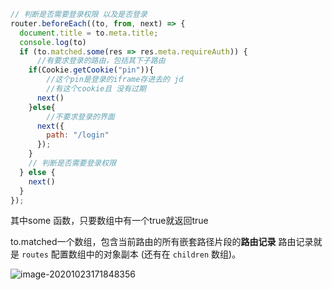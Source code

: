 ```js
// 判断是否需要登录权限 以及是否登录
router.beforeEach((to, from, next) => {
  document.title = to.meta.title;
  console.log(to)
  if (to.matched.some(res => res.meta.requireAuth)) {
      //有要求登录的路由，包括其下子路由
    if(Cookie.getCookie("pin")){
        //这个pin是登录的iframe存进去的 jd
        //有这个cookie且 没有过期
      next()
    }else{
        //不要求登录的界面
      next({
        path: "/login"
      });
    }
    // 判断是否需要登录权限
  } else {
    next()
  }
});
```

其中some 函数，只要数组中有一个true就返回true

to.matched一个数组，包含当前路由的所有嵌套路径片段的**路由记录** 路由记录就是 `routes` 配置数组中的对象副本 (还有在 `children` 数组)。

![image-20201023171848356](D:\workspace\notebook\vue\static\7.全局导航判断是否登录\image-20201023171848356.png)